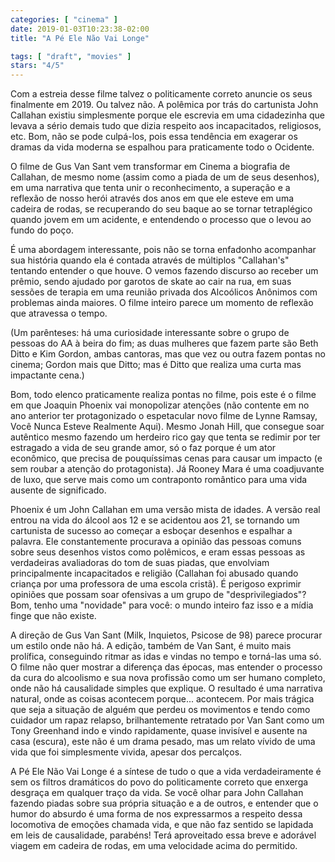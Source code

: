 ```yaml
---
categories: [ "cinema" ]
date: 2019-01-03T10:23:38-02:00
title: "A Pé Ele Não Vai Longe"

tags: [ "draft", "movies" ]
stars: "4/5"
---
```

Com a estreia desse filme talvez o politicamente correto anuncie os seus finalmente em 2019. Ou talvez não. A polêmica por trás do cartunista John Callahan existiu simplesmente porque ele escrevia em uma cidadezinha que levava a sério demais tudo que dizia respeito aos incapacitados, religiosos, etc. Bom, não se pode culpá-los, pois essa tendência em exagerar os dramas da vida moderna se espalhou para praticamente todo o Ocidente.

O filme de Gus Van Sant vem transformar em Cinema a biografia de Callahan, de mesmo nome (assim como a piada de um de seus desenhos), em uma narrativa que tenta unir o reconhecimento, a superação e a reflexão de nosso herói através dos anos em que ele esteve em uma cadeira de rodas, se recuperando do seu baque ao se tornar tetraplégico quando jovem em um acidente, e entendendo o processo que o levou ao fundo do poço.

É uma abordagem interessante, pois não se torna enfadonho acompanhar sua história quando ela é contada através de múltiplos "Callahan's" tentando entender o que houve. O vemos fazendo discurso ao receber um prêmio, sendo ajudado por garotos de skate ao cair na rua, em suas sessões de terapia em uma reunião privada dos Alcoólicos Anônimos com problemas ainda maiores. O filme inteiro parece um momento de reflexão que atravessa o tempo.

(Um parênteses: há uma curiosidade interessante sobre o grupo de pessoas do AA à beira do fim; as duas mulheres que fazem parte são Beth Ditto e Kim Gordon, ambas cantoras, mas que vez ou outra fazem pontas no cinema; Gordon mais que Ditto; mas é Ditto que realiza uma curta mas impactante cena.)

Bom, todo elenco praticamente realiza pontas no filme, pois este é o filme em que Joaquin Phoenix vai monopolizar atenções (não contente em no ano anterior ter protagonizado o espetacular novo filme de Lynne Ramsay, Você Nunca Esteve Realmente Aqui). Mesmo Jonah Hill, que consegue soar autêntico mesmo fazendo um herdeiro rico gay que tenta se redimir por ter estragado a vida de seu grande amor, só o faz porque é um ator econômico, que precisa de pouquíssimas cenas para causar um impacto (e sem roubar a atenção do protagonista). Já Rooney Mara é uma coadjuvante de luxo, que serve mais como um contraponto romântico para uma vida ausente de significado.

Phoenix é um John Callahan em uma versão mista de idades. A versão real entrou na vida do álcool aos 12 e se acidentou aos 21, se tornando um cartunista de sucesso ao começar a esboçar desenhos e espalhar a palavra. Ele constantemente procurava a opinião das pessoas comuns sobre seus desenhos vistos como polêmicos, e eram essas pessoas as verdadeiras avaliadoras do tom de suas piadas, que envolviam principalmente incapacitados e religião (Callahan foi abusado quando criança por uma professora de uma escola cristã). É perigoso exprimir opiniões que possam soar ofensivas a um grupo de "desprivilegiados"? Bom, tenho uma "novidade" para você: o mundo inteiro faz isso e a mídia finge que não existe.

A direção de Gus Van Sant (Milk, Inquietos, Psicose de 98) parece procurar um estilo onde não há. A edição, também de Van Sant, é muito mais prolífica, conseguindo ritmar as idas e vindas no tempo e torná-las uma só. O filme não quer mostrar a diferença das épocas, mas entender o processo da cura do alcoolismo e sua nova profissão como um ser humano completo, onde não há causalidade simples que explique. O resultado é uma narrativa natural, onde as coisas acontecem porque... acontecem. Por mais trágica que seja a situação de alguém que perdeu os movimentos e tendo como cuidador um rapaz relapso, brilhantemente retratado por Van Sant como um Tony Greenhand indo e vindo rapidamente, quase invisível e ausente na casa (escura), este não é um drama pesado, mas um relato vívido de uma vida que foi simplesmente vivida, apesar dos percalços.

A Pé Ele Não Vai Longe é a síntese de tudo o que a vida verdadeiramente é sem os filtros dramáticos do povo do politicamente correto que enxerga desgraça em qualquer traço da vida. Se você olhar para John Callahan fazendo piadas sobre sua própria situação e a de outros, e entender que o humor do absurdo é uma forma de nos expressarmos a respeito dessa locomotiva de emoções chamada vida, e que não faz sentido se lapidada em leis de causalidade, parabéns! Terá aproveitado essa breve e adorável viagem em cadeira de rodas, em uma velocidade acima do permitido.
